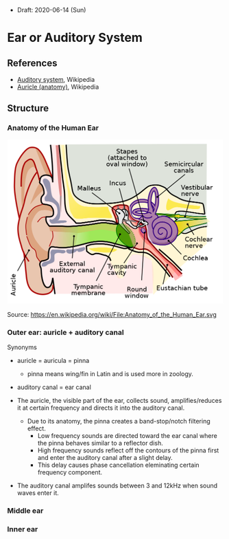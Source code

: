 * Draft: 2020-06-14 (Sun)
# Ear or Auditory System
## References
* [Auditory system](https://en.wikipedia.org/wiki/Auditory_system), Wikipedia
* [Auricle (anatomy)](https://en.wikipedia.org/wiki/Auricle_(anatomy)), Wikipedia

## Structure
### Anatomy of the Human Ear
<img src="images/ear-auditory_system-Anatomy_of_the_Human_Ear.svg.png">

Source: https://en.wikipedia.org/wiki/File:Anatomy_of_the_Human_Ear.svg

### Outer ear: auricle + auditory canal
Synonyms
* auricle = auricula = pinna
  * pinna means wing/fin in Latin and is used more in zoology.
* auditory canal = ear canal

* The auricle, the visible part of the ear, collects sound, amplifies/reduces it at certain frequency and directs it into the auditory canal.
  * Due to its anatomy, the pinna creates a band-stop/notch filtering effect.
    * Low frequency sounds are directed toward the ear canal where the pinna behaves similar to a reflector dish.
    * High frequency sounds reflect off the contours of the pinna first and enter the auditory canal after a slight delay.
    * This delay causes phase cancellation eleminating certain frequency component.   
* The auditory canal amplifes sounds between 3 and 12kHz when sound waves enter it.
### Middle ear

### Inner ear
